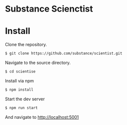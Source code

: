 # Substance Scienctist

# Install

Clone the repository.

```bash
$ git clone https://github.com/substance/scientist.git
```

Navigate to the source directory.

```bash
$ cd scientise
```

Install via npm

```bash
$ npm install
```

Start the dev server

```bash
$ npm run start
```

And navigate to [http://localhost:5001](http://localhost:5001)
